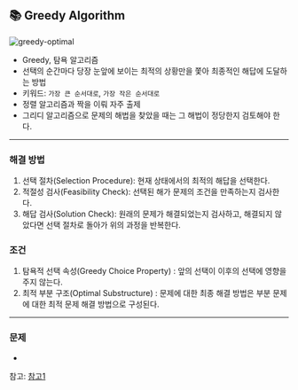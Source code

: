 ## 📚 Greedy Algorithm
![greedy-optimal](https://github.com/hufs71/code-study/assets/115367115/fb859a05-00bc-4be6-be9d-610f4aabffee)

* Greedy, 탐욕 알고리즘
* 선택의 순간마다 당장 눈앞에 보이는 최적의 상황만을 쫓아 최종적인 해답에 도달하는 방법
* 키워드: `가장 큰 순서대로`, `가장 작은 순서대로`
* 정렬 알고리즘과 짝을 이뤄 자주 출제
* 그리디 알고리즘으로 문제의 해법을 찾았을 때는 그 해법이 정당한지 검토해야 한다.
---
### 해결 방법
1. 선택 절차(Selection Procedure): 현재 상태에서의 최적의 해답을 선택한다.
2. 적절성 검사(Feasibility Check): 선택된 해가 문제의 조건을 만족하는지 검사한다.
3. 해답 검사(Solution Check): 원래의 문제가 해결되었는지 검사하고, 해결되지 않았다면 선택 절차로 돌아가 위의 과정을 반복한다.

### 조건
1. 탐욕적 선택 속성(Greedy Choice Property) : 앞의 선택이 이후의 선택에 영향을 주지 않는다.
2. 최적 부분 구조(Optimal Substructure) : 문제에 대한 최종 해결 방법은 부분 문제에 대한 최적 문제 해결 방법으로 구성된다.
---
### 문제 
* 
참고: [참고1](https://hanamon.kr/%EC%95%8C%EA%B3%A0%EB%A6%AC%EC%A6%98-%ED%83%90%EC%9A%95%EC%95%8C%EA%B3%A0%EB%A6%AC%EC%A6%98-greedy-algorithm/)
